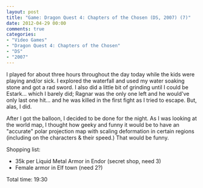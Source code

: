 ```yaml
---
layout: post
title: "Game: Dragon Quest 4: Chapters of the Chosen (DS, 2007) (7)"
date: 2012-04-29 00:00
comments: true
categories:
- "Video Games"
- "Dragon Quest 4: Chapters of the Chosen"
- "DS"
- "2007"
---
```


I played for about three hours throughout the day today while the
kids were playing and/or sick. I explored the waterfall and used
my water soaking stone and got a rad sword. I also did a little
bit of grinding until I could be Estark... which I barely did;
Ragnar was the only one left and he would've only last one
hit... and he was killed in the first fight as I tried to
escape. But, alas, I did.

After I got the balloon, I decided to be done for the night. As I
was looking at the world map, I thought how geeky and funny it
would be to have an "accurate" polar projection map with scaling
deformation in certain regions (including on the characters &
their speed.) That would be funny.

Shopping list:
- 35k per Liquid Metal Armor in Endor (secret shop, need 3)
- Female armor in Elf town (need 2?)

Total time: 19:30
